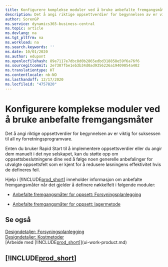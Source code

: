 ```yaml
---
title: Konfigurere komplekse moduler ved å bruke anbefalte fremgangsmåter | Microsoft-dokumentasjon
description: Det å angi riktige oppsettverdier for begynnelsen av er viktig for suksessen til all ny forretningsprogramvare.
author: SorenGP
ms.service: dynamics365-business-central
ms.topic: article
ms.devlang: na
ms.tgt_pltfrm: na
ms.workload: na
ms.search.keywords: ''
ms.date: 10/01/2020
ms.author: edupont
ms.openlocfilehash: 89e7117e7dbc8d0b2865edbd318858e59f6a76f6
ms.sourcegitcommit: 2e7307fbe1eb3b34d0ad9356226a19409054a402
ms.translationtype: HT
ms.contentlocale: nb-NO
ms.lasthandoff: 12/17/2020
ms.locfileid: "4757820"
---
```

# <a name="set-up-complex-application-areas-using-best-practices"></a>Konfigurere komplekse moduler ved å bruke anbefalte fremgangsmåter
Det å angi riktige oppsettverdier for begynnelsen av er viktig for suksessen til all ny forretningsprogramvare.  

 Enten du bruker Rapid Start til å implementere oppsettsverdier eller du angir dem manuelt i det nye selskapet, kan du støtte opp om oppsettsbeslutningene dine ved å følge noen generelle anbefalinger for utvalgte oppsettsfelt som er kjent for å redusere løsningens effektivitet hvis de defineres feil.  

 Hjelp i [!INCLUDE[prod_short](includes/prod_short.md)] inneholder informasjon om anbefalte fremgangsmåter når det gjelder å definere nøkkelfelt i følgende moduler:  

-   [Anbefalte fremgangsmåter for oppsett: Forsyningsplanlegging](setup-best-practices-supply-planning.md)  

-   [Anbefalte fremgangsmåter for oppsett: lagermetode](setup-best-practices-costing-method.md)  

## <a name="see-also"></a>Se også  
[Designdetaljer: Forsyningsplanlegging](design-details-supply-planning.md)   
[Designdetaljer: Kostmetoder](design-details-costing-methods.md)  
[Arbeide med [!INCLUDE[prod_short](includes/prod_short.md)]](ui-work-product.md)

## [!INCLUDE[prod_short](includes/free_trial_md.md)]  
 
